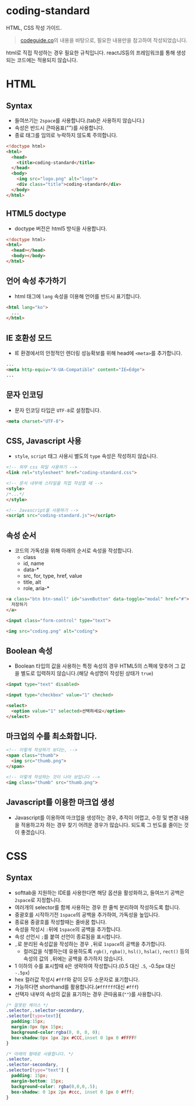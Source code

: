 # coding-standard
HTML, CSS 작성 가이드.

> [codeguide.co](git@github.com:dalgos/coding-standard.git)의 내용을 바탕으로, 필요한 내용만을 참고하여 작성되었습니다.

html로 직접 작성하는 경우 필요한 규칙입니다. reactJS등의 프레임워크를 통해 생성되는 코드에는 적용되지 않습니다.

# HTML

## Syntax

* 들여쓰기는 `2space`를 사용합니다.(tab은 사용하지 않습니다.)
* 속성은 반드시 큰따옴표("")를 사용합니다.
* 종료 태그를 임의로 누락하지 않도록 주의합니다.

```html
<!doctype html>
<html>
  <head>
    <title>coding-standard</title>
  </head>
  <body>
    <img src="logo.png" alt="logo">
    <div class="title">coding-standard</div>
  </body>
</html>
```

## HTML5 doctype

* doctype 버전은 html5 방식을 사용합니다.

```html
<!doctype html>
<html>
  <head></head>
  <body></body>
</html>
```

## 언어 속성 추가하기

* html 태그에 `lang` 속성을 이용해 언어를 반드시 표기합니다.

```html
<html lang="ko">
  ...
</html>
```

## IE 호환성 모드

* IE 환경에서의 안정적인 렌더링 성능확보를 위해 head에 `<meta>`를 추가합니다.

```html
...
<meta http-equiv="X-UA-Compatible" content="IE=Edge">
...
```

## 문자 인코딩

* 문자 인코딩 타입은 `UTF-8`로 설정합니다.

```html
<meta charset="UTF-8">
```

## CSS, Javascript 사용

* `style`, `script` 태그 사용시 별도의 `type` 속성은 작성하지 않습니다.

```html
<!-- 외부 css 파일 사용하기 -->
<link rel="stylesheet" href="coding-standard.css">

<!-- 문서 내부에 스타일을 직접 작성할 때 -->
<style>
/*...*/
</style>

<!-- Javascript을 사용하기 -->
<script src="coding-standard.js"></script>
```

## 속성 순서

* 코드의 가독성을 위해 아래의 순서로 속성을 작성합니다.
  - class
  - id, name
  - data-*
  - src, for, type, href, value
  - title, alt
  - role, aria-*

```html
<a class="btn btn-small" id="saveButton" data-toggle="modal" href="#">
  저장하기
</a>

<input class="form-control" type="text">

<img src="coding.png" alt="coding">
```

## Boolean 속성

* Boolean 타입의 값을 사용하는 특정 속성의 경우 HTML5의 스펙에 맞추어 그 값을 별도로 입력하지 않습니다.(해당 속성명이 작성된 상태가 `true`)

```html
<input type="text" disabled>

<input type="checkbox" value="1" checked>

<select>
  <option value="1" selected>선택하세요</option>
</select>
```

## 마크업의 수를 최소화합니다.

```html
<!-- 이렇게 작성하기 보다는, -->
<span class="thumb">
  <img src="thumb.png">
</span>

<!-- 이렇게 작성하는 것이 나아 보입니다 -->
<img class="thumb" src="thumb.png">
```

## Javascript를 이용한 마크업 생성

* Javascript를 이용하여 마크업을 생성하는 경우, 추적이 어렵고, 수정 및 변경 내용을 적용하고자 하는 경우 찾기 어려운 경우가 많습니다. 되도록 그 빈도를 줄이는 것이 좋겠습니다.

# CSS

## Syntax

* softtab을 지원하는 IDE를 사용한다면 해당 옵션을 활성화하고, 들여쓰기 공백은 `2space`로 지정합니다.
* 여러개의 selector를 함께 사용하는 경우 한 줄씩 분리하여 작성하도록 합니다.
* 중괄호를 시작하기전 `1space`의 공백을 추가하여, 가독성을 높입니다.
* 종료용 중괄호를 작성할때는 줄바꿈 합니다.
* 속성을 작성시 `:`뒤에 `1space`의 공백을 추가합니다.
* 속성 선언시 `;`를 붙여 선언이 종료됨을 표시합니다.
* `,`로 분리된 속성값을 작성하는 경우 `,`뒤로 `1space`의 공백을 추가합니다.
  * 컬러값을 식별하는데 유용하도록 `rgb()`, `rgba()`, `hsl()`, `hsla()`, `rect()` 등의 속성의 값의 `,`뒤에는 공백을 추가하지 않습니다.
* 1 이하의 수를 표시할때 `0`은 생략하여 작성합니다.(0.5 대신 `.5`, -0.5px 대신 `-.5px`)
* hex 컬러값 작성시 `#fff`와 같이 모두 소문자로 표기합니다.
* 가능하다면 shorthand를 활용합니다.(`#ffffff`대신 `#fff`)
* 선택자 내부의 속성의 값을 표기하는 경우 큰따옴표(`""`)를 사용합니다.

```css
/* 잘못된 케이스 */
.selector,.selector-secondary,
.selector[type=text]{
  padding:15px;
  margin:0px 0px 15px;
  background-color:rgba(0, 0, 0, 0);
  box-shadow:0px 1px 2px #CCC,inset 0 1px 0 #FFFFF
}

/* 아래의 형태로 사용합니다. */
.selector,
.selector-secondary,
.selector[type="text"] {
  padding: 15px;
  margin-bottom: 15px;
  background-color: rgba(0,0,0,.5);
  box-shadow: 0 1px 2px #ccc, inset 0 1px 0 #fff;
}
```